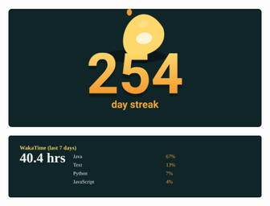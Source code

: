 <p align="center">
  <img src="./streak.svg" alt="GitHub streak" width="800"/>
</p>

<p align="center">
  <img src="./wakatime.svg" alt="WakaTime activity (all time)" width="800"/>
</p>
